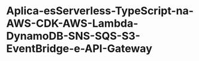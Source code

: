 # Aplica-esServerless-TypeScript-na-AWS-CDK-AWS-Lambda-DynamoDB-SNS-SQS-S3-EventBridge-e-API-Gateway